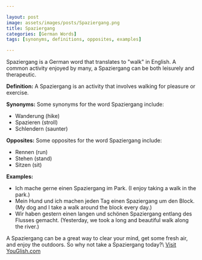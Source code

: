 ```yaml
---

layout: post
image: assets/images/posts/Spaziergang.png
title: Spaziergang
categories: [German Words]
tags: [synonyms, definitions, opposites, examples]

---
```


Spaziergang is a German word that translates to "walk" in English. A common activity enjoyed by many, a Spaziergang can be both leisurely and therapeutic. 

**Definition:** A Spaziergang is an activity that involves walking for pleasure or exercise. 

**Synonyms:** Some synonyms for the word Spaziergang include: 

- Wanderung (hike)
- Spazieren (stroll)
- Schlendern (saunter)

**Opposites:** Some opposites for the word Spaziergang include: 

- Rennen (run)
- Stehen (stand)
- Sitzen (sit)

**Examples:** 

- Ich mache gerne einen Spaziergang im Park. (I enjoy taking a walk in the park.)
- Mein Hund und ich machen jeden Tag einen Spaziergang um den Block. (My dog and I take a walk around the block every day.)
- Wir haben gestern einen langen und schönen Spaziergang entlang des Flusses gemacht. (Yesterday, we took a long and beautiful walk along the river.)

A Spaziergang can be a great way to clear your mind, get some fresh air, and enjoy the outdoors. So why not take a Spaziergang today?\ <a id="yg-widget-0" class="youglish-widget" data-query="Spaziergang" data-lang="german" data-components="8412" data-auto-start="0" data-bkg-color="theme_light" data-title="How%20to%20pronounce%20Spaziergang%20in%20German"  rel="nofollow" href="https://youglish.com">Visit YouGlish.com</a><script async src="https://youglish.com/public/emb/widget.js" charset="utf-8"></script>